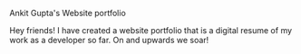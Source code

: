 Ankit Gupta's Website portfolio

Hey friends! I have created a website portfolio that is a digital resume of my work as a developer so far. On and upwards we soar!
